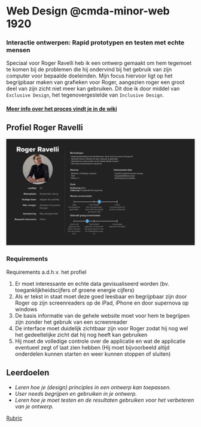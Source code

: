 # Web Design @cmda-minor-web 1920
### Interactie ontwerpen: Rapid prototypen en testen met echte mensen
Speciaal voor Roger Ravelli heb ik een ontwerp gemaakt om hem tegemoet te komen bij de problemen die hij ondervind bij het gebruik van zijn computer voor bepaalde doeleinden.
Mijn focus hiervoor ligt op het begrijpbaar maken van grafieken voor Roger, aangezien roger een groot deel van zijn zicht niet meer kan gebruiken.
Dit doe ik door middel van `Exclusive Design`, het tegenovergestelde van `Inclusive Design`.

#### [Meer info over het proces vindt je in de wiki](https://github.com/aaraar/web-design-1920/wiki)

## Profiel Roger Ravelli
![Profiel roger](./documentation/roger.png)

### Requirements
Requirements a.d.h.v. het profiel
1. Er moet interessante en echte data gevisualiseerd worden (bv. toeganklijkheidscijfers of groene energie cijfers)
1. Als er tekst in staat moet deze goed leesbaar en begrijpbaar zijn door Roger op zijn screenreaders op de iPad, iPhone en door supernova op windows
1. De basis informatie van de gehele website moet voor hem te begrijpen zijn zonder het gebruik van een screenreader
1. De interface moet duidelijk zichtbaar zijn voor Roger zodat hij nog wel het gedeeltelijke zicht dat hij nog heeft kan gebruiken
1. Hij moet de volledige controle over de applicatie en wat de applicatie eventueel zegt of laat zien hebben (Hij moet bijvoorbeeld altijd onderdelen kunnen starten en weer kunnen stoppen of sluiten)

## Leerdoelen
- _Leren hoe je (design) principles in een ontwerp kan toepassen._
- _User needs begrijpen en gebruiken in je ontwerp._
- _Leren hoe je moet testen en de resultaten gebruiken voor het verbeteren van je ontwerp._

[Rubric](https://docs.google.com/spreadsheets/d/1no32c9YyAP78VMcqfA5i5at2OrxP9ce1d8dVGnii4Vs/)




<!-- Add a link to your live demo in Github Pages 🌐-->

<!-- ☝️ replace this description with a description of your own work -->

<!-- replace the code in the /docs folder with your own, so you can showcase your work with GitHub Pages 🌍 -->

<!-- Add a nice poster image here at the end of the week, showing off your shiny frontend 📸 -->

<!-- Maybe a table of contents here? 📚 -->

<!-- How about a section that describes how to install this project? 🤓 -->

<!-- ...but how does one use this project? What are its features 🤔 -->

<!-- Maybe a checklist of done stuff and stuff still on your wishlist? ✅ -->

<!-- How about a license here? 📜 (or is it a licence?) 🤷 -->
